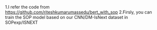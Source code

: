 1.I refer the code from https://github.com/riteshkumarumassedu/bert_with_sop
2.Firsly, you can train the SOP model based on our CNN/DM-IsNext dataset in SOPexp/ISNEXT

